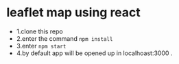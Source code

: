 # leaflet map using react
  -  1.clone this repo
  -  2.enter the command `npm install`
  -  3.enter `npm start`
  - 4.by default app will be opened up in localhoast:3000 .

